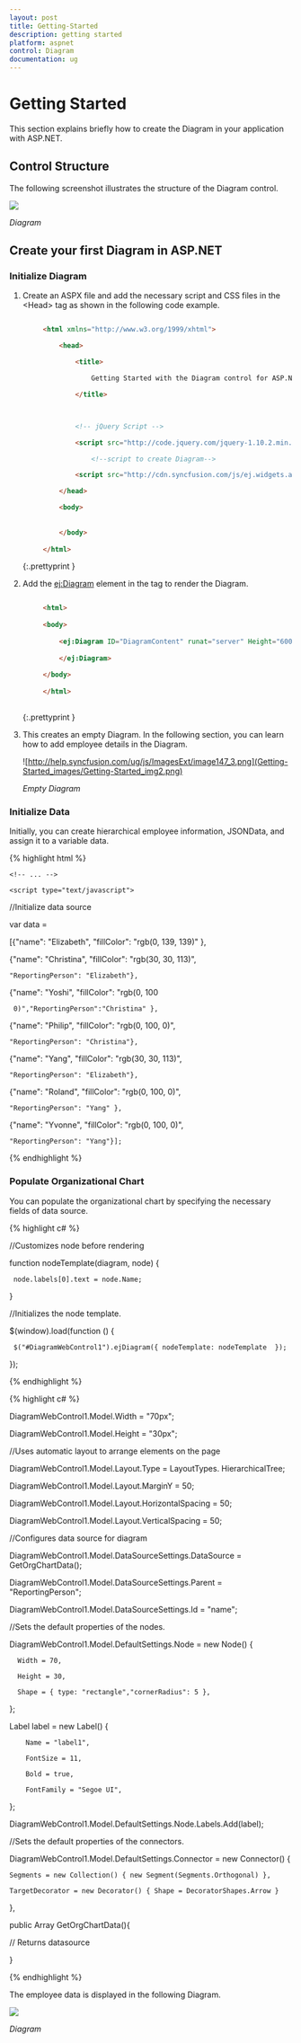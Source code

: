 ```yaml
---
layout: post
title: Getting-Started
description: getting started
platform: aspnet
control: Diagram
documentation: ug
---
```


# Getting Started

This section explains briefly how to create the Diagram in your application with ASP.NET.

## Control Structure

The following screenshot illustrates the structure of the Diagram control.



![](Getting-Started_images/Getting-Started_img1.png) 

 _Diagram_

## Create your first Diagram in ASP.NET

### Initialize Diagram

1. Create an ASPX file and add the necessary script and CSS files in the &lt;Head&gt; tag as shown in the following code example.
   
   ~~~ html

		<html xmlns="http://www.w3.org/1999/xhtml">

			<head>

				<title>

					Getting Started with the Diagram control for ASP.Net

				</title>



				<!-- jQuery Script -->

                <script src="http://code.jquery.com/jquery-1.10.2.min.js"></script>

					<!--script to create Diagram-->

                <script src="http://cdn.syncfusion.com/js/ej.widgets.all-latest.min.js"></script>

			</head>

			<body>
		
			
			</body>
			
		</html>

   ~~~
   {:.prettyprint }

2. Add the <ej:Diagram> element in the <body> tag to render the Diagram.

   ~~~ html
   
        <html>
		
		<body>
		
		    <ej:Diagram ID="DiagramContent" runat="server" Height="600px" Width="600px">
			
			</ej:Diagram>
			
		</body>
		
		</html>		
		
   ~~~
   {:.prettyprint }



3. This creates an empty Diagram. In the following section, you can learn how to add employee details in the Diagram.

   ![http://help.syncfusion.com/ug/js/ImagesExt/image147_3.png](Getting-Started_images/Getting-Started_img2.png) 

   _Empty Diagram_


### Initialize Data

Initially, you can create hierarchical employee information, JSONData, and assign it to a variable data.



{% highlight html %}

<head>

    <!-- ... -->

    <script type="text/javascript">

//Initialize data source

 var data =

  [{"name": "Elizabeth", "fillColor": "rgb(0, 139, 139)" },

   {"name": "Christina", "fillColor": "rgb(30, 30, 113)",

    "ReportingPerson": "Elizabeth"},

   {"name": "Yoshi", "fillColor": "rgb(0, 100

     0)","ReportingPerson":"Christina" },

   {"name": "Philip", "fillColor": "rgb(0, 100, 0)", 

    "ReportingPerson": "Christina"},

   {"name": "Yang", "fillColor": "rgb(30, 30, 113)", 

    "ReportingPerson": "Elizabeth"},

   {"name": "Roland", "fillColor": "rgb(0, 100, 0)", 

    "ReportingPerson": "Yang" },

   {"name": "Yvonne", "fillColor": "rgb(0, 100, 0)", 

    "ReportingPerson": "Yang"}];   

 </script>

</head>



{% endhighlight %}

### Populate Organizational Chart

You can populate the organizational chart by specifying the necessary fields of data source.

{% highlight c# %}

//Customizes node before rendering

function nodeTemplate(diagram, node) {

     node.labels[0].text = node.Name; 

 }

//Initializes the node template.

 $(window).load(function () {

     $("#DiagramWebControl1").ejDiagram({ nodeTemplate: nodeTemplate  });

 });  



{% endhighlight %}



{% highlight c# %}

  DiagramWebControl1.Model.Width = "70px";

  DiagramWebControl1.Model.Height = "30px";



//Uses automatic layout to arrange elements on the page

  DiagramWebControl1.Model.Layout.Type = LayoutTypes. HierarchicalTree;

  DiagramWebControl1.Model.Layout.MarginY = 50;

  DiagramWebControl1.Model.Layout.HorizontalSpacing = 50;

  DiagramWebControl1.Model.Layout.VerticalSpacing = 50;



//Configures data source for diagram

  DiagramWebControl1.Model.DataSourceSettings.DataSource = GetOrgChartData();

  DiagramWebControl1.Model.DataSourceSettings.Parent = "ReportingPerson";

  DiagramWebControl1.Model.DataSourceSettings.Id = "name";



//Sets the default properties of the nodes.

  DiagramWebControl1.Model.DefaultSettings.Node = new Node() { 

      Width = 70, 

      Height = 30,

      Shape = { type: "rectangle","cornerRadius": 5 },

  };

  Label label = new Label() { 

        Name = "label1",

        FontSize = 11, 

        Bold = true, 

        FontFamily = "Segoe UI", 

  };



 DiagramWebControl1.Model.DefaultSettings.Node.Labels.Add(label);



//Sets the default properties of the connectors.

 DiagramWebControl1.Model.DefaultSettings.Connector = new Connector() {

    Segments = new Collection() { new Segment(Segments.Orthogonal) },

    TargetDecorator = new Decorator() { Shape = DecoratorShapes.Arrow }

 },



 public Array GetOrgChartData(){

// Returns datasource

   }

{% endhighlight %}



The employee data is displayed in the following Diagram.



![](Getting-Started_images/Getting-Started_img3.png) 

 _Diagram_



